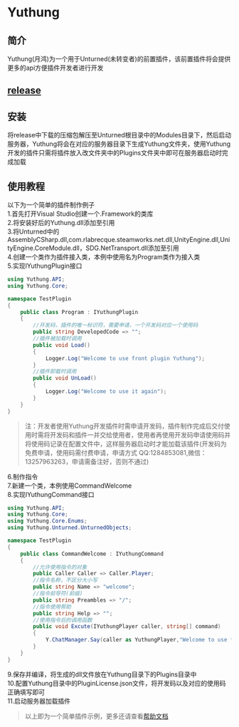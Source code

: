 # Yuthung
## 简介
Yuthung(月鸿)为一个用于Unturned(未转变者)的前置插件，该前置插件将会提供更多的api方便插件开发者进行开发    
## [release](https://github.com/1284853081/Yuthung/tags)
## 安装
将release中下载的压缩包解压至Unturned根目录中的Modules目录下，然后启动服务器，Yuthung将会在对应的服务器目录下生成Yuthung文件夹，使用Yuthung开发的插件只需将插件放入改文件夹中的Plugins文件夹中即可在服务器启动时完成加载
## 使用教程
以下为一个简单的插件制作例子      
1.首先打开Visual Studio创建一个.Framework的类库      
2.将安装好后的Yuthung.dll添加至引用        
3.将Unturned中的AssemblyCSharp.dll,com.rlabrecque.steamworks.net.dll,UnityEngine.dll,UnityEngine.CoreModule.dll，SDG.NetTransport.dll添加至引用      
4.创建一个类作为插件接入类，本例中使用名为Program类作为接入类     
5.实现IYuthungPlugin接口        
```C#
using Yuthung.API;
using Yuthung.Core;

namespace TestPlugin
{
    public class Program : IYuthungPlugin
    {
        //开发码，插件的唯一标识符，需要申请，一个开发码对应一个使用码
        public string DevelopedCode => "";
        //插件被加载时调用
        public void Load()
        {
            Logger.Log("Welcome to use front plugin Yuthung");
        }
        //插件卸载时调用
        public void UnLoad()
        {
            Logger.Log("Welcome to use it again");
        }
    }
}
```
> 注：开发者使用Yuthung开发插件时需申请开发码，插件制作完成后交付使用时需将开发码和插件一并交给使用者，使用者再使用开发码申请使用码并将使用码记录在配置文件中，这样服务器启动时才能加载该插件(开发码为免费申请，使用码需付费申请，申请方式 QQ:1284853081,微信：13257963263，申请需备注好，否则不通过)      
    
6.制作指令      
7.新建一个类，本例使用CommandWelcome      
8.实现IYuthungCommand接口       
```C#
using Yuthung.API;
using Yuthung.Core;
using Yuthung.Core.Enums;
using Yuthung.Unturned.UnturnedObjects;

namespace TestPlugin
{
    public class CommandWelcome : IYuthungCommand
    {
        //允许使用指令的对象
        public Caller Caller => Caller.Player;
        //指令名称，不区分大小写
        public string Name => "welcome";
        //指令前导符(前缀)
        public string Preambles => "/";
        //指令使用帮助
        public string Help => "";
        //使用指令后的调用函数
        public void Excute(IYuthungPlayer caller, string[] command)
        {
            Y.ChatManager.Say(caller as YuthungPlayer,"Welcome to use front plugin yuthung");
        }
    }
}
```
9.保存并编译，将生成的dll文件放在Yuthung目录下的Plugins目录中        
10.配置Yuthung目录中的PluginLicense.json文件，将开发码以及对应的使用码正确填写即可     
11.启动服务器加载插件        
> 以上即为一个简单插件示例，更多还请查看[帮助文档]()
